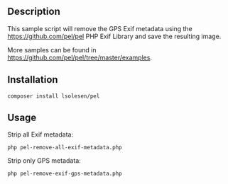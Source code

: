 ## Description

This sample script will remove the GPS Exif metadata using the https://github.com/pel/pel PHP Exif Library and save the resulting image.

More samples can be found in https://github.com/pel/pel/tree/master/examples.

## Installation

```
composer install lsolesen/pel
```

## Usage

Strip all Exif metadata:

```
php pel-remove-all-exif-metadata.php
```

Strip only GPS metadata:

```
php pel-remove-exif-gps-metadata.php
```
